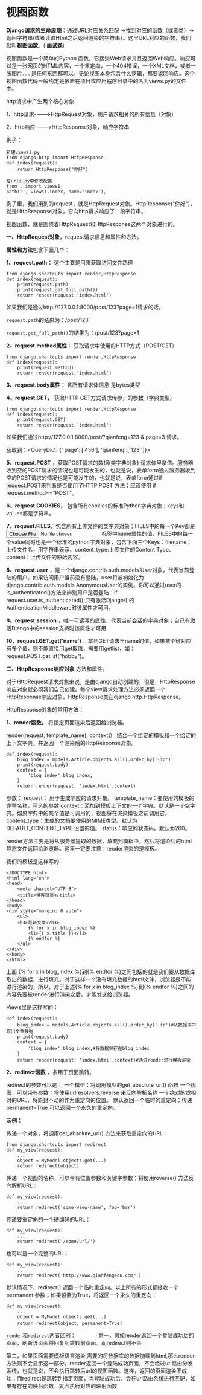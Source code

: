 # 视图函数

**Django请求的生命周期**：通过URL对应关系匹配 ->找到对应的函数（或者类）->返回字符串(或者读取Html之后返回渲染的字符串）。这里URL对应的函数，我们就叫**视图函数**。( **面试题**)

视图函数是一个简单的Python 函数，它接受Web请求并且返回Web响应。响应可以是一张网页的HTML内容，一个重定向，一个404错误，一个XML文档，或者一张图片. . . 是任何东西都可以。无论视图本身包含什么逻辑，都要返回响应。这个视图函数代码一般约定是放置在项目或应用程序目录中的名为views.py的文件中。

http请求中产生两个核心对象：

1、http请求---->HttpRequest对象，用户请求相关的所有信息（对象）

2、http响应---->HttpResponse对象，响应字符串

例子：

```
新建views1.py
from django.http import HttpResponse
def index(request):
    return HttpResponse("你好")
 
在urls.py中修改配置
from . import views1
path('', views1.index, name='index'),
```

例子里，我们用到的request，就是HttpRequest对象。HttpResponse("你好")，就是HttpResponse对象，它向http请求响应了一段字符串。

视图函数，就是围绕着HttpRequest和HttpResponse这两个对象进行的。

**一、HttpRequest对象**，request请求信息和属性和方法。

**属性和方法**包含下面几个：

**1、request.path：** 这个主要是用来获取访问文件路径

```
from django.shortcuts import render,HttpResponse
def index(request):
    print(request.path)
    print(request.get_full_path())
    return render(request,'index.html')
```

如果我们是通过http://127.0.0.1:8000/post/123?page=1请求的话。

`request.path`的结果为：/post/123

`request.get_full_path()`的结果为：/post/123?page=1

**2、request.method属性：** 获取请求中使用的HTTP方式（POST/GET）

```
from django.shortcuts import render,HttpResponse
def index(request):
    print(request.method)
    return render(request,'index.html')
```

**3、request.body属性：** 含所有请求体信息 是bytes类型

**4、request.GET，** 获取HTTP GET方式请求传参，的参数（字典类型）

```
from django.shortcuts import render,HttpResponse
def index(request):
    print(request.GET)
    return render(request,'index.html')
```

如果我们通过http://127.0.0.1:8000/post/?qianfeng=123 & page=3 请求。

获取到：<QueryDict: {' page': ['456'], 'qianfeng':['123 ']}>

**5、request.POST** ，获取POST请求的数据(类字典对象) 请求体里拿值。服务器收到空的POST请求的情况也是可能发生的，也就是说，表单form通过服务器收到空的POST请求的情况也是可能发生的，也就是说，表单form通过if request.POST来判断是否使用了HTTP POST 方法；应该使用 if request.method=="POST"。

**6、request.COOKIES，** 包含所有cookies的标准Python字典对象；keys和values都是字符串。

**7、request.FILES**，包含所有上传文件的类字典对象；FILES中的每一个Key都是<input type="file" name="" />标签中name属性的值，FILES中的每一个value同时也是一个标准的python字典对象，包含下面三个Keys：filename：上传文件名，用字符串表示、content_type:上传文件的Content Type、content：上传文件的原始内容。

**8、request.user** ，是一个django.contrib.auth.models.User对象，代表当前登陆的用户。如果访问用户当前没有登陆，user将被初始化为django.contrib.auth.models.AnonymousUser的实例。你可以通过user的is_authenticated()方法来辨别用户是否登陆：if request.user.is_authenticated();只有激活Django中的AuthenticationMiddleware时该属性才可用。

**9、request.session** ，唯一可读写的属性，代表当前会话的字典对象；自己有激活Django中的session支持时该属性才可用

**10、request.GET.get('name')** ，拿到GET请求里name的值，如果某个键对应有多个值，则不能直接用get取值，需要用getlist，如：request.POST.getlist("hobby")。

**二、HttpResponse响应对象** 方法和属性。

对于HttpRequest请求对象来说，是由django自动创建的，但是，HttpResponse响应对象就必须我们自己创建。每个view请求处理方法必须返回一个HttpResponse响应对象。HttpResponse类在django.http.HttpResponse。

HttpResponse对象的常用方法：

**1、render函数。** 将指定页面渲染后返回给浏览器。

render(request, template_name[, context]）
结合一个给定的模板和一个给定的上下文字典，并返回一个渲染后的HttpResponse对象。

```
def index(request):
    blog_index = models.Article.objects.all().order_by('-id')
    print(request.body)
    context = {
        'blog_index':blog_index,
    }
    return render(request, 'index.html',context)
```

参数：
request： 用于生成响应的请求对象。
template_name：要使用的模板的完整名称，可选的参数
context：添加到模板上下文的一个字典。默认是一个空字典。如果字典中的某个值是可调用的，视图将在渲染模板之前调用它。
content_type：生成的文档要使用的MIME类型。默认为DEFAULT_CONTENT_TYPE 设置的值。
status：响应的状态码。默认为200。

render方法主要是将从服务器提取的数据，填充到模板中，然后将渲染后的html静态文件返回给浏览器。这里一定要注意：render渲染的是模板。

我们的模板是这样写的：

```
<!DOCTYPE html>
<html lang="en">
<head>
    <meta charset="UTF-8">
    <title>博客首页</title>
</head>
<body>
<div style="margin: 0 auto">
    <ul>
    <h3>最新文章</h3>
        {% for x in blog_index %}
        <li>{{ x.title }}</li>
        {% endfor %}
    </ul>
</div>
</body>
</html>
```

上面 {% for x in blog_index %}到{% endfor %}之间包括的就是我们要从数据库取出的数据，进行填充。对于这样一个没有填充数据的html文件，浏览器是不能进行渲染的，所以，对于上述{% for x in blog_index %}到{% endfor %}之间的内容先要被render进行渲染之后，才能发送给浏览器。

Views里是这样写的：

```
def index(request):
    blog_index = models.Article.objects.all().order_by('-id')#从数据库中取出文章数据
    print(request.body)
    context = {
        'blog_index':blog_index,#将数据保存在blog_index
    }
    return render(request, 'index.html',context)#通过render进行模板渲染
```

**2、redirect函数** ，多用于页面跳转。

redirect的参数可以是：
一个模型：将调用模型的get_absolute_url() 函数
一个视图，可以带有参数：将使用urlresolvers.reverse 来反向解析名称
一个绝对的或相对的URL，将原封不动的作为重定向的位置。
默认返回一个临时的重定向；传递permanent=True 可以返回一个永久的重定向。

**示例：**

传递一个对象，将调用get_absolute_url() 方法来获取重定向的URL：

```
from django.shortcuts import redirect
def my_view(request):
    ...
    object = MyModel.objects.get(...)
    return redirect(object)
```

传递一个视图的名称，可以带有位置参数和关键字参数；将使用reverse() 方法反向解析URL：

```
def my_view(request):
    ...
    return redirect('some-view-name', foo='bar')
```

传递要重定向的一个硬编码的URL：

```
def my_view(request):
    ...
    return redirect('/some/url/')
```

也可以是一个完整的URL：

```
def my_view(request):
    ...
    return redirect('http://www.qianfengedu.com/')
```

默认情况下，redirect() 返回一个临时重定向。以上所有的形式都接收一个permanent 参数；如果设置为True，将返回一个永久的重定向：

```
def my_view(request):
    ...
    object = MyModel.objects.get(...)
    return redirect(object, permanent=True)　　
```

`render`和`redirect`两者区别：　　　　
第一，假如render返回一个登陆成功后的页面，刷新该页面将回复到跳转前页面。而redirect则不会

第二，如果页面需要模板语言渲染,需要的将数据库的数据加载到html,那么render方法则不会显示这一部分，render返回一个登陆成功页面，不会经过url路由分发系统，也就是说，不会执行跳转后url的视图函数。这样，返回的页面渲染不成功；而redirect是跳转到指定页面，当登陆成功后，会在url路由系统进行匹配，如果有存在的映射函数，就会执行对应的映射函数